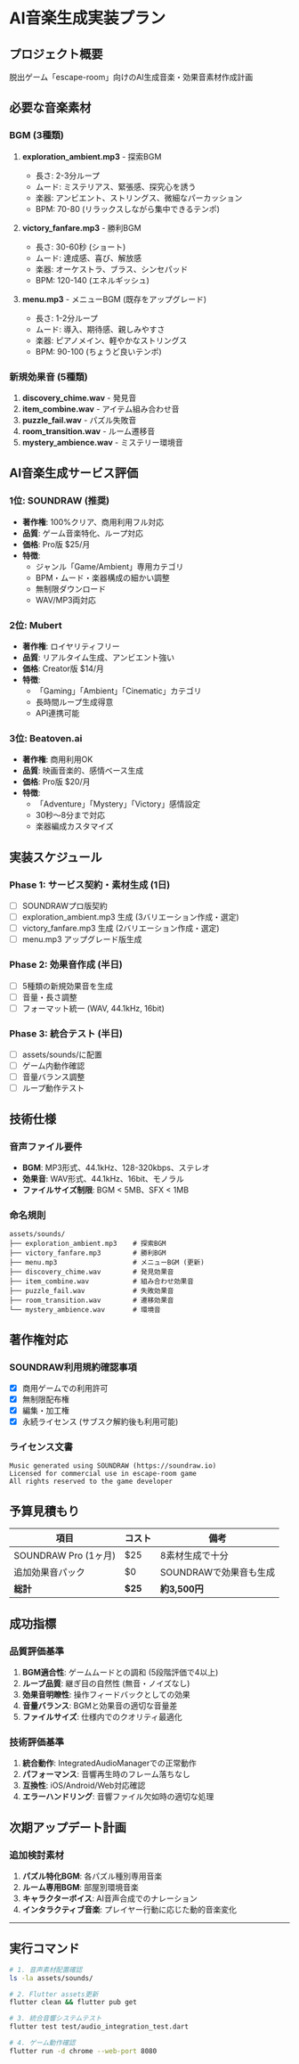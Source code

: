 # AI音楽生成実装プラン

## プロジェクト概要
脱出ゲーム「escape-room」向けのAI生成音楽・効果音素材作成計画

## 必要な音楽素材

### BGM (3種類)
1. **exploration_ambient.mp3** - 探索BGM
   - 長さ: 2-3分ループ
   - ムード: ミステリアス、緊張感、探究心を誘う
   - 楽器: アンビエント、ストリングス、微細なパーカッション
   - BPM: 70-80 (リラックスしながら集中できるテンポ)

2. **victory_fanfare.mp3** - 勝利BGM  
   - 長さ: 30-60秒 (ショート)
   - ムード: 達成感、喜び、解放感
   - 楽器: オーケストラ、ブラス、シンセパッド
   - BPM: 120-140 (エネルギッシュ)

3. **menu.mp3** - メニューBGM (既存をアップグレード)
   - 長さ: 1-2分ループ
   - ムード: 導入、期待感、親しみやすさ
   - 楽器: ピアノメイン、軽やかなストリングス
   - BPM: 90-100 (ちょうど良いテンポ)

### 新規効果音 (5種類)
1. **discovery_chime.wav** - 発見音
2. **item_combine.wav** - アイテム組み合わせ音
3. **puzzle_fail.wav** - パズル失敗音
4. **room_transition.wav** - ルーム遷移音
5. **mystery_ambience.wav** - ミステリー環境音

## AI音楽生成サービス評価

### 1位: SOUNDRAW (推奨)
- **著作権**: 100%クリア、商用利用フル対応
- **品質**: ゲーム音楽特化、ループ対応
- **価格**: Pro版 $25/月
- **特徴**: 
  - ジャンル「Game/Ambient」専用カテゴリ
  - BPM・ムード・楽器構成の細かい調整
  - 無制限ダウンロード
  - WAV/MP3両対応

### 2位: Mubert
- **著作権**: ロイヤリティフリー
- **品質**: リアルタイム生成、アンビエント強い
- **価格**: Creator版 $14/月
- **特徴**: 
  - 「Gaming」「Ambient」「Cinematic」カテゴリ
  - 長時間ループ生成得意
  - API連携可能

### 3位: Beatoven.ai
- **著作権**: 商用利用OK
- **品質**: 映画音楽的、感情ベース生成
- **価格**: Pro版 $20/月
- **特徴**:
  - 「Adventure」「Mystery」「Victory」感情設定
  - 30秒〜8分まで対応
  - 楽器編成カスタマイズ

## 実装スケジュール

### Phase 1: サービス契約・素材生成 (1日)
- [ ] SOUNDRAWプロ版契約
- [ ] exploration_ambient.mp3 生成 (3バリエーション作成・選定)
- [ ] victory_fanfare.mp3 生成 (2バリエーション作成・選定)
- [ ] menu.mp3 アップグレード版生成

### Phase 2: 効果音作成 (半日)
- [ ] 5種類の新規効果音を生成
- [ ] 音量・長さ調整
- [ ] フォーマット統一 (WAV, 44.1kHz, 16bit)

### Phase 3: 統合テスト (半日)
- [ ] assets/sounds/に配置
- [ ] ゲーム内動作確認
- [ ] 音量バランス調整
- [ ] ループ動作テスト

## 技術仕様

### 音声ファイル要件
- **BGM**: MP3形式、44.1kHz、128-320kbps、ステレオ
- **効果音**: WAV形式、44.1kHz、16bit、モノラル
- **ファイルサイズ制限**: BGM < 5MB、SFX < 1MB

### 命名規則
```
assets/sounds/
├── exploration_ambient.mp3    # 探索BGM
├── victory_fanfare.mp3        # 勝利BGM  
├── menu.mp3                   # メニューBGM (更新)
├── discovery_chime.wav        # 発見効果音
├── item_combine.wav           # 組み合わせ効果音
├── puzzle_fail.wav            # 失敗効果音
├── room_transition.wav        # 遷移効果音
└── mystery_ambience.wav       # 環境音
```

## 著作権対応

### SOUNDRAW利用規約確認事項
- [x] 商用ゲームでの利用許可
- [x] 無制限配布権
- [x] 編集・加工権
- [x] 永続ライセンス (サブスク解約後も利用可能)

### ライセンス文書
```
Music generated using SOUNDRAW (https://soundraw.io)
Licensed for commercial use in escape-room game
All rights reserved to the game developer
```

## 予算見積もり

| 項目 | コスト | 備考 |
|------|--------|------|
| SOUNDRAW Pro (1ヶ月) | $25 | 8素材生成で十分 |
| 追加効果音パック | $0 | SOUNDRAWで効果音も生成 |
| **総計** | **$25** | **約3,500円** |

## 成功指標

### 品質評価基準
1. **BGM適合性**: ゲームムードとの調和 (5段階評価で4以上)
2. **ループ品質**: 継ぎ目の自然性 (無音・ノイズなし)
3. **効果音明瞭性**: 操作フィードバックとしての効果
4. **音量バランス**: BGMと効果音の適切な音量差
5. **ファイルサイズ**: 仕様内でのクオリティ最適化

### 技術評価基準
1. **統合動作**: IntegratedAudioManagerでの正常動作
2. **パフォーマンス**: 音響再生時のフレーム落ちなし
3. **互換性**: iOS/Android/Web対応確認
4. **エラーハンドリング**: 音響ファイル欠如時の適切な処理

## 次期アップデート計画

### 追加検討素材
1. **パズル特化BGM**: 各パズル種別専用音楽
2. **ルーム専用BGM**: 部屋別環境音楽  
3. **キャラクターボイス**: AI音声合成でのナレーション
4. **インタラクティブ音楽**: プレイヤー行動に応じた動的音楽変化

---

## 実行コマンド

```bash
# 1. 音声素材配置確認
ls -la assets/sounds/

# 2. Flutter assets更新
flutter clean && flutter pub get

# 3. 統合音響システムテスト
flutter test test/audio_integration_test.dart

# 4. ゲーム動作確認  
flutter run -d chrome --web-port 8080
```